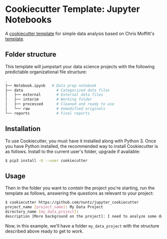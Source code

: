#  Cookiecutter Template: Jupyter Notebooks 

A [cookiecutter template](https://cookiecutter.readthedocs.io/en/1.7.2/) for simple data analysis based on
Chris Moffitt's [template](https://github.com/talkpython/pbp_cookiecutter).

## Folder structure

This template will jumpstart your data science projects with the following predictable organizational file structure:

```bash
.
├── Notebook.ipynb   # Data prep notebook
├── data               # Categorized data files
│   ├── external       # External data files  
│   ├── interim        # Working folder
│   ├── processed      # Cleaned and ready to use
│   └── raw            # Unmodified originals
└── reports            # Final reports
```

## Installation

To use Cookiecutter, you must have it installed along with Python 3. Once you have Python installed, the recommended way to install Cookiecutter is as follows. Install to the current user's folder, upgrade if available:

```bash
$ pip3 install -U --user cookiecutter
```

## Usage

Then in the folder you want to *contain* the project you're starting, run the template as follows, answering the questions as relevant to your project:

```bash
$ cookiecutter https://github.com/nuntz/jupyter_cookiecutter        
project_name [project_name]: My Data Project
directory_name [my_data_project]: 
description [More background on the project]: I need to analyze some data.
```

Now, in this example, we'll have a folder `my_data_project` with the structure described above ready to get to work.
